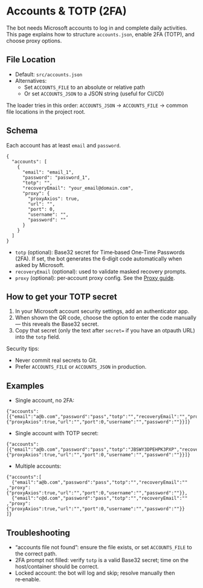# Accounts & TOTP (2FA)

The bot needs Microsoft accounts to log in and complete daily activities. This page explains how to structure `accounts.json`, enable 2FA (TOTP), and choose proxy options.

## File Location
- Default: `src/accounts.json`
- Alternatives:
  - Set `ACCOUNTS_FILE` to an absolute or relative path
  - Or set `ACCOUNTS_JSON` to a JSON string (useful for CI/CD)

The loader tries in this order: `ACCOUNTS_JSON` → `ACCOUNTS_FILE` → common file locations in the project root.

## Schema
Each account has at least `email` and `password`.

```
{
  "accounts": [
    {
      "email": "email_1",
      "password": "password_1",
      "totp": "",
      "recoveryEmail": "your_email@domain.com",
      "proxy": {
        "proxyAxios": true,
        "url": "",
        "port": 0,
        "username": "",
        "password": ""
      }
    }
  ]
}
```

- `totp` (optional): Base32 secret for Time‑based One‑Time Passwords (2FA). If set, the bot generates the 6‑digit code automatically when asked by Microsoft.
- `recoveryEmail` (optional): used to validate masked recovery prompts.
- `proxy` (optional): per‑account proxy config. See the [Proxy guide](./proxy.md).

## How to get your TOTP secret
1) In your Microsoft account security settings, add an authenticator app.
2) When shown the QR code, choose the option to enter the code manually — this reveals the Base32 secret.
3) Copy that secret (only the text after `secret=` if you have an otpauth URL) into the `totp` field.

Security tips:
- Never commit real secrets to Git.
- Prefer `ACCOUNTS_FILE` or `ACCOUNTS_JSON` in production.

## Examples
- Single account, no 2FA:
```
{"accounts":[{"email":"a@b.com","password":"pass","totp":"","recoveryEmail":"","proxy":{"proxyAxios":true,"url":"","port":0,"username":"","password":""}}]}
```

- Single account with TOTP secret:
```
{"accounts":[{"email":"a@b.com","password":"pass","totp":"JBSWY3DPEHPK3PXP","recoveryEmail":"","proxy":{"proxyAxios":true,"url":"","port":0,"username":"","password":""}}]}
```

- Multiple accounts:
```
{"accounts":[
  {"email":"a@b.com","password":"pass","totp":"","recoveryEmail":"" ,"proxy":{"proxyAxios":true,"url":"","port":0,"username":"","password":""}},
  {"email":"c@d.com","password":"pass","totp":"","recoveryEmail":"" ,"proxy":{"proxyAxios":true,"url":"","port":0,"username":"","password":""}}
]}
```

## Troubleshooting
- “accounts file not found”: ensure the file exists, or set `ACCOUNTS_FILE` to the correct path.
- 2FA prompt not filled: verify `totp` is a valid Base32 secret; time on the host/container should be correct.
- Locked account: the bot will log and skip; resolve manually then re‑enable.